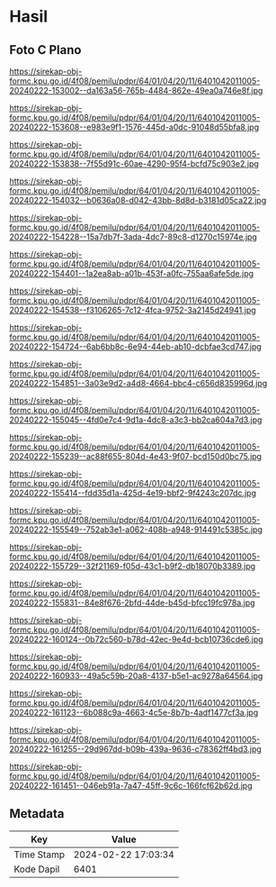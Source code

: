 # Hasil

## Foto C Plano

https://sirekap-obj-formc.kpu.go.id/4f08/pemilu/pdpr/64/01/04/20/11/6401042011005-20240222-153002--da163a56-765b-4484-862e-49ea0a746e8f.jpg

https://sirekap-obj-formc.kpu.go.id/4f08/pemilu/pdpr/64/01/04/20/11/6401042011005-20240222-153608--e983e9f1-1576-445d-a0dc-91048d55bfa8.jpg

https://sirekap-obj-formc.kpu.go.id/4f08/pemilu/pdpr/64/01/04/20/11/6401042011005-20240222-153838--7f55d91c-60ae-4290-95f4-bcfd75c903e2.jpg

https://sirekap-obj-formc.kpu.go.id/4f08/pemilu/pdpr/64/01/04/20/11/6401042011005-20240222-154032--b0636a08-d042-43bb-8d8d-b3181d05ca22.jpg

https://sirekap-obj-formc.kpu.go.id/4f08/pemilu/pdpr/64/01/04/20/11/6401042011005-20240222-154228--15a7db7f-3ada-4dc7-89c8-d1270c15974e.jpg

https://sirekap-obj-formc.kpu.go.id/4f08/pemilu/pdpr/64/01/04/20/11/6401042011005-20240222-154401--1a2ea8ab-a01b-453f-a0fc-755aa6afe5de.jpg

https://sirekap-obj-formc.kpu.go.id/4f08/pemilu/pdpr/64/01/04/20/11/6401042011005-20240222-154538--f3106265-7c12-4fca-9752-3a2145d24941.jpg

https://sirekap-obj-formc.kpu.go.id/4f08/pemilu/pdpr/64/01/04/20/11/6401042011005-20240222-154724--6ab6bb8c-6e94-44eb-ab10-dcbfae3cd747.jpg

https://sirekap-obj-formc.kpu.go.id/4f08/pemilu/pdpr/64/01/04/20/11/6401042011005-20240222-154851--3a03e9d2-a4d8-4664-bbc4-c656d835996d.jpg

https://sirekap-obj-formc.kpu.go.id/4f08/pemilu/pdpr/64/01/04/20/11/6401042011005-20240222-155045--4fd0e7c4-9d1a-4dc8-a3c3-bb2ca604a7d3.jpg

https://sirekap-obj-formc.kpu.go.id/4f08/pemilu/pdpr/64/01/04/20/11/6401042011005-20240222-155239--ac88f655-804d-4e43-9f07-bcd150d0bc75.jpg

https://sirekap-obj-formc.kpu.go.id/4f08/pemilu/pdpr/64/01/04/20/11/6401042011005-20240222-155414--fdd35d1a-425d-4e19-bbf2-9f4243c207dc.jpg

https://sirekap-obj-formc.kpu.go.id/4f08/pemilu/pdpr/64/01/04/20/11/6401042011005-20240222-155549--752ab3e1-a062-408b-a948-914491c5385c.jpg

https://sirekap-obj-formc.kpu.go.id/4f08/pemilu/pdpr/64/01/04/20/11/6401042011005-20240222-155729--32f21169-f05d-43c1-b9f2-db18070b3389.jpg

https://sirekap-obj-formc.kpu.go.id/4f08/pemilu/pdpr/64/01/04/20/11/6401042011005-20240222-155831--84e8f676-2bfd-44de-b45d-bfcc19fc978a.jpg

https://sirekap-obj-formc.kpu.go.id/4f08/pemilu/pdpr/64/01/04/20/11/6401042011005-20240222-160124--0b72c560-b78d-42ec-9e4d-bcb10736cde6.jpg

https://sirekap-obj-formc.kpu.go.id/4f08/pemilu/pdpr/64/01/04/20/11/6401042011005-20240222-160933--49a5c59b-20a8-4137-b5e1-ac9278a64564.jpg

https://sirekap-obj-formc.kpu.go.id/4f08/pemilu/pdpr/64/01/04/20/11/6401042011005-20240222-161123--6b088c9a-4663-4c5e-8b7b-4adf1477cf3a.jpg

https://sirekap-obj-formc.kpu.go.id/4f08/pemilu/pdpr/64/01/04/20/11/6401042011005-20240222-161255--29d967dd-b09b-439a-9636-c78362ff4bd3.jpg

https://sirekap-obj-formc.kpu.go.id/4f08/pemilu/pdpr/64/01/04/20/11/6401042011005-20240222-161451--046eb91a-7a47-45ff-9c6c-166fcf62b62d.jpg


## Metadata

| Key        | Value               |
| ---------- | ------------------- |
| Time Stamp | 2024-02-22 17:03:34 |
| Kode Dapil | 6401                |



